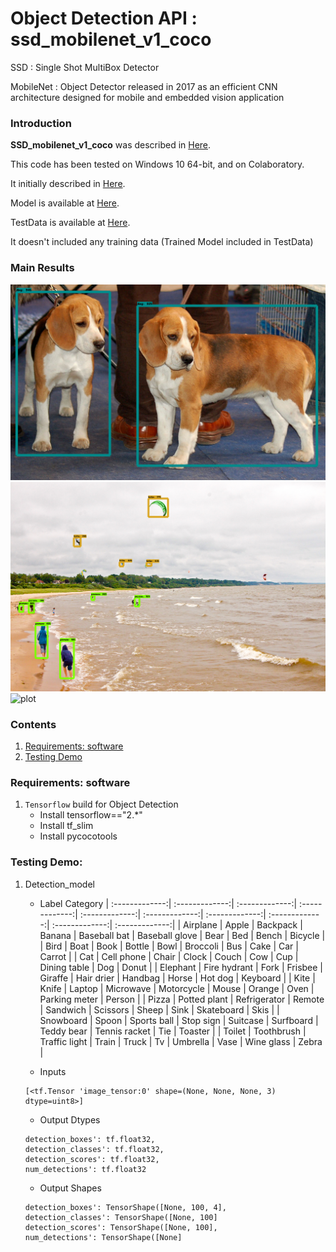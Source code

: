 # Object Detection API : ssd_mobilenet_v1_coco

SSD : Single Shot MultiBox Detector

MobileNet : Object Detector released in 2017 as an efficient CNN architecture designed for mobile and embedded vision application

### Introduction

**SSD_mobilenet_v1_coco** was described in [Here](https://docs.openvinotoolkit.org/latest/omz_models_model_ssd_mobilenet_v1_coco.html).

This code has been tested on Windows 10 64-bit, and on Colaboratory.

It initially described in [Here](https://github.com/tensorflow/models/tree/991f75e200721267302291862cd9bf936ca06f90/research/object_detection).

Model is available at [Here](https://github.com/tensorflow/models).

TestData is available at [Here](http://download.tensorflow.org/models/object_detection/ssd_mobilenet_v1_coco_2017_11_17.tar.gz).

It doesn't included any training data (Trained Model included in TestData)

### Main Results
![plot](https://github.com/falling90/Object_Detection/blob/main/Result/Result1.png?raw=true)
![plot](https://github.com/falling90/Object_Detection/blob/main/Result/Result2.png?raw=true)
![plot](https://github.com/falling90/Object_Detection/blob/main/Result/Result3.png?raw=true)

### Contents

1. [Requirements: software](#requirements-software)
2. [Testing Demo](#testing-demo)

### Requirements: software

1. `Tensorflow` build for Object Detection
    - Install tensorflow=="2.*"
    - Install tf_slim
    - Install pycocotools

### Testing Demo:
1.	Detection_model
    - Label Category
| :-------------:| :-------------:| :-------------:| :-------------:| :-------------:| :-------------:| :-------------:| :-------------:| :-------------:| :-------------:|
| Airplane       | Apple          | Backpack       | Banana         | Baseball bat   | Baseball glove | Bear           | Bed            | Bench          | Bicycle        |
| Bird           | Boat           | Book           | Bottle         | Bowl           | Broccoli       | Bus            | Cake           | Car            | Carrot         |
| Cat            | Cell phone     | Chair          | Clock          | Couch          | Cow            | Cup            | Dining table   | Dog            | Donut          |
| Elephant       | Fire hydrant   | Fork           | Frisbee        | Giraffe        | Hair drier     | Handbag        | Horse          | Hot dog        | Keyboard       |
| Kite           | Knife          | Laptop         | Microwave      | Motorcycle     | Mouse          | Orange         | Oven           | Parking meter  | Person         |
| Pizza          | Potted plant   | Refrigerator   | Remote         | Sandwich       | Scissors       | Sheep          | Sink           | Skateboard     | Skis           |
| Snowboard      | Spoon          | Sports ball    | Stop sign      | Suitcase       | Surfboard      | Teddy bear     | Tennis racket  | Tie            | Toaster        |
| Toilet         | Toothbrush     | Traffic light  | Train          | Truck          | Tv             | Umbrella       | Vase           | Wine glass     | Zebra          |

    - Inputs
	```Shell
	[<tf.Tensor 'image_tensor:0' shape=(None, None, None, 3) dtype=uint8>]
	```

    - Output Dtypes
	```Shell
	detection_boxes': tf.float32,
	detection_classes': tf.float32,
	detection_scores': tf.float32,
	num_detections': tf.float32
	```

    - Output Shapes
	```Shell
	detection_boxes': TensorShape([None, 100, 4],
	detection_classes': TensorShape([None, 100]
	detection_scores': TensorShape([None, 100],
	num_detections': TensorShape([None]
	```
